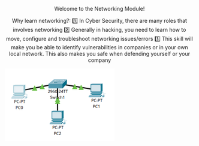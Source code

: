 <div>
  <p align="center">
    Welcome to the Networking Module!
  </p>
  <p align="center">
    Why learn networking?:
    1️⃣ In Cyber Security, there are many roles that involves networking
    2️⃣ Generally in hacking, you need to learn how to move, configure and troubleshoot networking issues/errors
    3️⃣ This skill will make you be able to identify vulnerabilities in companies or in your own local network. This also makes           you safe when defending yourself or your company
  </p>
  
</div>

![This is the ](image.png)
